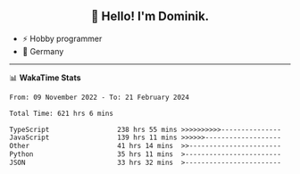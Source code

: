 <h2 align="center">👋 Hello! I'm Dominik.</h2>

- ⚡ Hobby programmer
- 📍 Germany

---
📊 **WakaTime Stats**
<!--START_SECTION:waka-->

```txt
From: 09 November 2022 - To: 21 February 2024

Total Time: 621 hrs 6 mins

TypeScript                 238 hrs 55 mins >>>>>>>>>>---------------   38.47 %
JavaScript                 139 hrs 11 mins >>>>>>-------------------   22.41 %
Other                      41 hrs 14 mins  >>-----------------------   06.64 %
Python                     35 hrs 11 mins  >------------------------   05.67 %
JSON                       33 hrs 32 mins  >------------------------   05.40 %
```

<!--END_SECTION:waka-->
